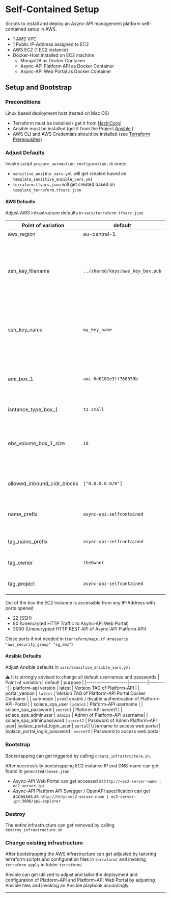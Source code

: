 # Self-Contained Setup

Scripts to install and deploy an Async-API management platform self-contained setup in AWS.

- 1 AWS VPC
- 1 Public IP-Address assigned to EC2 
- AWS EC2 (1 EC2 instance)
- Docker-Host installed on EC2 machine
  - MongoDB as Docker Container
  - Async-API Platform API as Docker Container
  - Async-API Web Portal as Docker Container   
 


## Setup and Bootstrap

### Preconditions

Linux based deployment host (tested on Mac OS) 
- Terraform must be installed  ( get it from [HashiCorp](https://www.terraform.io/))
- Ansible must be installed  (get it from the Project [Ansible](https://github.com/ansible) )
- AWS CLI and AWS Credentials should be installed (see [Terraform Prerequisites](https://learn.hashicorp.com/tutorials/terraform/aws-build))
  

### Adjust Defaults

Invoke script `prepare_automation_configuration.sh` once:
- `sensitive_ansible_vars.yml` will get created based on `template_sensitive_ansible_vars.yml`
- `terraform.tfvars.json` will get created based on `template_terraform.tfvars.json`

#### AWS Defaults
Adjust AWS infrastructure defaults in `vars/terraform.tfvars.json`

| Point of variation | default | purpose |
|-------------------|----------|---------|
| aws_region | eu-central-1 | AWS regsion
| ssh_key_filename | `../shared/keys/aws_key_box.pub`|points to aws-key for EC2. Get generated by Ansible during bootstrapping or can get provided up-front |
| ssh_key_name | `my_key_name`| ssh_key in ssh_key_file will get uploaded to AWS key-manager and referenced as `ssh_key_name` |
| ami_box_1 | `ami-0e0102e3ff768559b`|  AWS-AMI name, depending on aws_region. Must be Ubuntu 18.04 LTS based |
| isntance_type_box_1 |`t2.small` | AWS instance type |
| ebs_volume_box_1_size | `10`| Size in GB of mounted EBS volume of EC2 instance. MongoDB will store its data on this volume |  
| allowed_inbound_cidr_blocks | `["0.0.0.0.0/0"]` | List of CIDR blocks allowed to access setup |
| name_prefix | `async-api-selfcontained` | Prefix for AWS resources names (EC2, ....)  |
| tag_name_prefix | `async-api-selfcontained` | Prefix for TAGS of AWS resources  |
| tag_owner | `theOwner` | TAG `owner` of AWS resources  |
| tag_project | `async-api-selfcontained` | TAG `project` of AWS resources  |


Out of the box the EC2 instance is accessible from any IP-Address with ports opened

- 22 (SSH)
- 80 (Unencryted HTTP Traffic to Async-API Web Portal)
- 3000 (Unencrypted HTTP REST API of Async-API Platform API)

Close ports if not needed in (`terraform/main.tf #resource "aws_security_group" "sg_dmz"`)

#### Ansible Defaults

Adjust Ansible defaults in `vars/sensitive_ansible_vars.yml` 

:warning: It is strongly advised to change all default usernames and passwords 
| Point of variation | default | purpose |
|--------------------|---------|---------|
| platform-api version | latest | Version TAG of Platform-API |
| portal_version | `latest` | Version TAG of Platform-API Portal Docker Container |
| sammode | `prod`| enable / disable authentication of Platform-API-Portal |
| solace_spa_user | `admin1` | Plaform-API username |
| solace_spa_password | `secret1` | Plaform-API secret1 |
| solace_spa_adminuser | `admin2` | Admin of Platform-API username| 
| solace_spa_adminpassword | `secret2` | Password of Admin Platform-API user| 
|solace_portal_login_user | `portal`| Username to access web portal |
|solace_portal_login_password | `secret3` | Password to access web portal   

### Bootstrap

Bootstrapping can get triggered by calling `create_infrastructure.sh`. 

After successfully bootstrapping EC2 instance IP and DNS-name can get found in `generated/boxes.json`

- Async-API Web Portal can get accessed at `http://<ec2-server-name | ec2-server-ip>`
- Async-API Platform API Swagger / OpenAPI specification can get accesses at: `http://http:<ec2-server-name | ec2-server-ip>:3000/api-explorer` 



### Destroy 

The entire infrastructure can get removed by calling `destroy_infrastructure.sh`

### Change existing infrastructure

After bootstrapping the AWS infrastructure can get adjusted by tailoring terraform scripts and configuration files in `terraform/` and invoking `terraform apply` in folder `terraform/`. 

Ansible can get utilized to adjust and tailor the deployment and configuration of Platform-API and Platform-API Web Portal by adjusting Ansible files and invoking an Ansible playbook accordingly.

---

